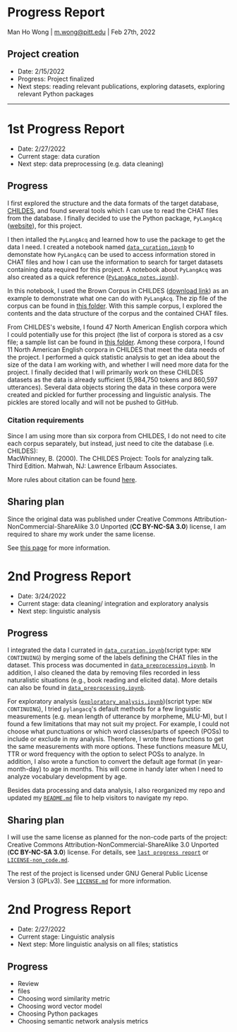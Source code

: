 # Progress Report

Man Ho Wong | m.wong@pitt.edu | Feb 27th, 2022

## Project creation
- Date: 2/15/2022
- Progress: Project finalized
- Next steps: reading relevant publications, exploring datasets, exploring relevant Python packages

---

# 1st Progress Report

- Date: 2/27/2022
- Current stage: data curation
- Next step: data preprocessing (e.g. data cleaning)

## Progress

I first explored the structure and the data formats of the target database, [CHILDES](https://childes.talkbank.org/), and found several tools which I can use to read the CHAT files from the database. I finally decided to use the Python package, `PyLangAcq` ([website](https://pylangacq.org/)), for this project. 

I then intalled the `PyLangAcq` and learned how to use the package to get the data I need. I created a notebook named [`data_curation.ipynb`](https://github.com/Data-Science-for-Linguists-2022/Child-Vocab-Development/blob/main/code/data_curation.ipynb) to demonstate how `PyLangAcq` can be used to access information stored in CHAT files and how I can use the information to search for target datasets containing data required for this project. A notebook about `PyLangAcq` was also created as a quick reference ([`PyLangAcq_notes.ipynb`](https://github.com/Data-Science-for-Linguists-2022/Child-Vocab-Development/blob/main/code/etc/PyLangAcq_notes.ipynb)).

In this notebook, I used the Brown Corpus in CHILDES ([download link](https://childes.talkbank.org/data/Eng-NA/Brown.zip)) as an example to demonstrate what one can do with `PyLangAcq`. The zip file of the corpus can be found in [this folder](https://github.com/Data-Science-for-Linguists-2022/Child-Vocab-Development/tree/main/data_samples/childes). With this sample corpus, I explored the contents and the data structure of the corpus and the contained CHAT files.  

From CHILDES's website, I found 47 North American English corpora which I could potentially use for this project (the list of corpora is stored as a csv file; a sample list can be found in [this folder](https://github.com/Data-Science-for-Linguists-2022/Child-Vocab-Development/tree/main/data_samples/childes). Among these corpora, I found 11 North American English corpora in CHILDES that meet the data needs of the project. I performed a quick statistic analysis to get an idea about the size of the data I am working with, and whether I will need more data for the project. I finally decided that I will primarily work on these CHILDES datasets as the data is already sufficient (5,984,750 tokens and 860,597 utterances). Several data objects storing the data in these corpora were created and pickled for further processing and linguistic analysis. The pickles are stored locally and will not be pushed to GitHub.

### Citation requirements
Since I am using more than six corpora from CHILDES, I do not need to cite each corpus separately, but instead, just need to cite the database (i.e. CHILDES):  
MacWhinney, B. (2000). The CHILDES Project: Tools for analyzing talk. Third Edition. Mahwah, NJ: Lawrence Erlbaum Associates.


More rules about citation can be found [here](https://talkbank.org/share/citation.html).

## Sharing plan

Since the original data was published under Creative Commons Attribution-NonCommercial-ShareAlike 3.0 Unported (**CC BY-NC-SA 3.0**) license, I am required to share my work under the same license.

See [this page](https://creativecommons.org/licenses/by-nc-sa/3.0/) for more information.

# 2nd Progress Report

- Date: 3/24/2022
- Current stage: data cleaning/ integration and exploratory analysis
- Next step: linguistic analysis

## Progress

I integrated the data I currated in [`data_curation.ipynb`](https://github.com/Data-Science-for-Linguists-2022/Child-Vocab-Development/blob/main/code/data_curation.ipynb)(script type: `NEW CONTINUING`) by merging some of the labels defining the CHAT files in the dataset. This process was documented in [`data_preprocessing.ipynb`](https://github.com/Data-Science-for-Linguists-2022/Child-Vocab-Development/blob/main/code/data_preprocessing.ipynb). In addition, I also cleaned the data by removing files recorded in less naturalistic situations (e.g., book reading and elicited data). More details can also be found in [`data_preprocessing.ipynb`](https://github.com/Data-Science-for-Linguists-2022/Child-Vocab-Development/blob/main/code/data_preprocessing.ipynb).

For exploratory analysis ([`exploratory_analysis.ipynb`](https://github.com/Data-Science-for-Linguists-2022/Child-Vocab-Development/blob/main/code/exploratory_analysis.ipynb))(script type: `NEW CONTINUING`), I tried `pylangacq`'s default methods for a few linguistic measurements (e.g. mean length of utterance by morpheme, MLU-M), but I found a few limitations that may not suit my project. For example, I could not choose what punctuations or which word classes/parts of speech (POSs) to include or exclude in my analysis. Therefore, I wrote three functions to get the same measurements with more options. These functions measure MLU, TTR or word frequency with the option to select POSs to analyze. In addition, I also wrote a function to convert the default age format (in year-month-day) to age in months. This will come in handy later when I need to analyze vocabulary development by age. 

Besides data processing and data analysis, I also reorganized my repo and updated my [`README.md`](https://github.com/Data-Science-for-Linguists-2022/Child-Vocab-Development/blob/main/README.md) file to help visitors to navigate my repo.

## Sharing plan

I will use the same license as planned for the non-code parts of the project: Creative Commons Attribution-NonCommercial-ShareAlike 3.0 Unported (**CC BY-NC-SA 3.0**) license. For details, see [`last progress report`](#1st-Progress-Report) or [`LICENSE-non_code.md`](https://github.com/Data-Science-for-Linguists-2022/Child-Vocab-Development/blob/main/LICENSE-non_code.md).

The rest of the project is licensed under GNU General Public License Version 3 (GPLv3). See [`LICENSE.md`](https://github.com/Data-Science-for-Linguists-2022/Child-Vocab-Development/blob/main/LICENSE.md) for more information.

# 2nd Progress Report

- Date: 2/27/2022
- Current stage: Linguistic analysis
- Next step: More linguistic analysis on all files; statistics

## Progress

- Review
- files
- Choosing word similarity metric
- Choosing word vector model
- Choosing Python packages
- Choosing semantic network analysis metrics
